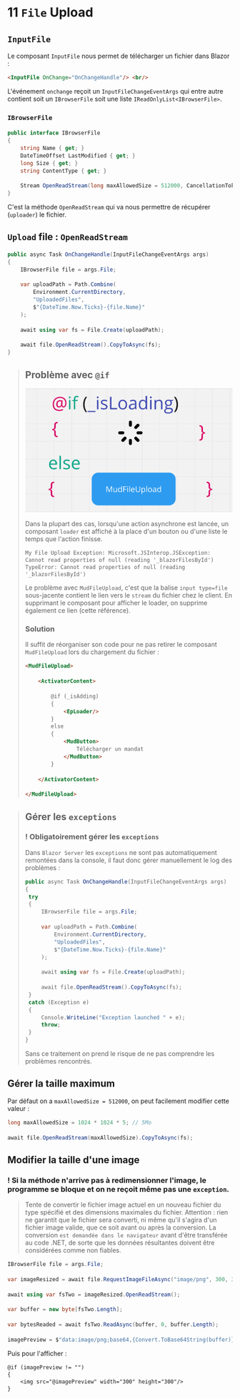# 11 `File` Upload

## `InputFile`

Le composant `InputFile` nous permet de télécharger un fichier dans Blazor :

```html
<InputFile OnChange="OnChangeHandle"/> <br/>
```

L'événement `onchange` reçoit un `InputFileChangeEventArgs` qui entre autre contient soit un `IBrowserFile` soit une liste `IReadOnlyList<IBrowserFile>`.

### `IBrowserFile`

```cs
public interface IBrowserFile
{
    string Name { get; }
    DateTimeOffset LastModified { get; }
    long Size { get; }
    string ContentType { get; }

    Stream OpenReadStream(long maxAllowedSize = 512000, CancellationToken cancellationToken = default (CancellationToken));
}
```

C'est la méthode `OpenReadStream` qui va nous permettre de récupérer (`uploader`) le fichier.



## `Upload` file : `OpenReadStream`

```cs
public async Task OnChangeHandle(InputFileChangeEventArgs args)
{
    IBrowserFile file = args.File;

    var uploadPath = Path.Combine(
        Environment.CurrentDirectory,
        "UploadedFiles",
        $"{DateTime.Now.Ticks}-{file.Name}"
    );

    await using var fs = File.Create(uploadPath);

    await file.OpenReadStream().CopyToAsync(fs);
}
```

### 

> ## Problème avec `@if`
>
> <img src="assets/if-loaader-else-mudfileupload.png" alt="if-loaader-else-mudfileupload" />
>
> Dans la plupart des cas, lorsqu'une action asynchrone est lancée, un composant `loader` est affiché à la place d'un bouton ou d'une liste le temps que l'action finisse.
>
> ```
> My File Upload Exception: Microsoft.JSInterop.JSException: Cannot read properties of null (reading '_blazorFilesById')
> TypeError: Cannot read properties of null (reading '_blazorFilesById')
> ```
>
> Le problème avec `MudFileUpload`, c'est que la balise `input type=file` sous-jacente contient le lien vers le `stream` du fichier chez le client. En supprimant le composant pour afficher le loader, on supprime également ce lien (cette référence).
>
> ### Solution
>
> Il suffit de réorganiser son code pour ne pas retirer le composant `MudFileUpload` lors du chargement du fichier :
>
> ```html
> <MudFileUpload>
> 
>     <ActivatorContent>
> 
>         @if (_isAdding)
>         {
>             <EpLoader/>
>         }
>         else
>         {
>             <MudButton>
>                 Télécharger un mandat
>             </MudButton>
>         }
> 
>     </ActivatorContent>
> 
> </MudFileUpload>
> ```
>
> 



> ## Gérer les `exceptions`
>
> ### ! Obligatoirement gérer les `exceptions`
>
> Dans `Blazor Server` les `exceptions` ne sont pas automatiquement remontées dans la console, il faut donc gérer manuellement le log des problèmes :
>
> ```cs 
> public async Task OnChangeHandle(InputFileChangeEventArgs args)
> {
>  try
>  {
>      IBrowserFile file = args.File;
> 
>      var uploadPath = Path.Combine(
>          Environment.CurrentDirectory,
>          "UploadedFiles",
>          $"{DateTime.Now.Ticks}-{file.Name}"
>      );
> 
>      await using var fs = File.Create(uploadPath);
> 
>      await file.OpenReadStream().CopyToAsync(fs);
>  }
>  catch (Exception e)
>  {
>      Console.WriteLine("Exception launched " + e);
>      throw;
>  }
> }
> ```
>
> Sans ce traitement on prend le risque de ne pas comprendre les problèmes rencontrés.



## Gérer la taille maximum

Par défaut on a `maxAllowedSize = 512000`, 
on peut facilement modifier cette valeur :

```cs
long maxAllowedSize = 1024 * 1024 * 5; // 5Mo

await file.OpenReadStream(maxAllowedSize).CopyToAsync(fs);
```



## Modifier la taille d'une image

 ### ! Si la méthode n'arrive pas à redimensionner l'image, le programme se bloque et on ne reçoit même pas une `exception`.
> Tente de convertir le fichier image actuel en un nouveau fichier du type spécifié et des dimensions maximales du fichier. Attention : rien ne garantit que le fichier sera converti, ni même qu'il s'agira d'un fichier image valide, que ce soit avant ou après la conversion. La conversion `est demandée dans le navigateur` avant d'être transférée au code .NET, de sorte que les données résultantes doivent être considérées comme non fiables. 


```cs
IBrowserFile file = args.File;

var imageResized = await file.RequestImageFileAsync("image/png", 300, 300);

await using var fsTwo = imageResized.OpenReadStream();

var buffer = new byte[fsTwo.Length];

var bytesReaded = await fsTwo.ReadAsync(buffer, 0, buffer.Length);

imagePreview = $"data:image/png;base64,{Convert.ToBase64String(buffer)}";
```

Puis pour l'afficher :

```react
@if (imagePreview != "")
{
    <img src="@imagePreview" width="300" height="300"/>
}
```

